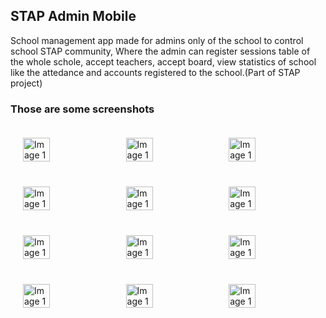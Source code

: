 <body styly="margin: 0; padding: 0; display: flex; justify-content: space-between;">
    <h2>STAP Admin Mobile</h2>
    <p>School management app made for admins only of the school to control school STAP community, Where the admin can register sessions table of the whole schole, accept teachers, accept board, view statistics of school like the attedance and accounts registered to the school.(Part of STAP project)</p>
    <h3>Those are some screenshots</h3>
    <div style="width: 100%; display: flex; justify-content: space-between; padding: 10px; box-sizing: border-box;">
        <img src="https://github.com/user-attachments/assets/b1f1a226-9ba1-456b-a381-8b000bc9e8cb" alt="Image 1" style="width: 32%; padding: 10px; box-sizing: border-box;" >
        <img src="https://github.com/user-attachments/assets/97cdc3b6-cdcc-4abf-ac11-560bf4068660" alt="Image 1" style="width: 32%; padding: 10px; box-sizing: border-box;" >
        <img src="https://github.com/user-attachments/assets/35791ae7-1101-4fbc-a58c-023cb149e7ce" alt="Image 1" style="width: 32%; padding: 10px; box-sizing: border-box;" >
    </div>
    <div style="width: 100%; display: flex; justify-content: space-between; padding: 10px; box-sizing: border-box;">
        <img src="https://github.com/user-attachments/assets/64656d76-7269-43b3-a1cf-3b70b1c8da7e" alt="Image 1" style="width: 32%; padding: 10px; box-sizing: border-box;" >
        <img src="https://github.com/user-attachments/assets/ccc69ddd-7ec4-4c81-ba17-5d1a8e2bacdb" alt="Image 1" style="width: 32%; padding: 10px; box-sizing: border-box;" >
        <img src="https://github.com/user-attachments/assets/3048ed9a-f951-4762-b009-bdbabd030ead" alt="Image 1" style="width: 32%; padding: 10px; box-sizing: border-box;" >
     </div>
     <div style="width: 100%; display: flex; justify-content: space-between; padding: 10px; box-sizing: border-box;">
        <img src="https://github.com/user-attachments/assets/8769ce88-42df-476f-8bcf-2b6b2ef66f90" alt="Image 1" style="width: 32%; padding: 10px; box-sizing: border-box;" >
        <img src="https://github.com/user-attachments/assets/fda8d751-31ef-499d-a016-1fef429f1145" alt="Image 1" style="width: 32%; padding: 10px; box-sizing: border-box;" >
        <img src="https://github.com/user-attachments/assets/3048ed9a-f951-4762-b009-bdbabd030ead" alt="Image 1" style="width: 32%; padding: 10px; box-sizing: border-box;" >
     </div>
      <div style="width: 100%; display: flex; justify-content: space-between; padding: 10px; box-sizing: border-box;">
        <img src="https://github.com/user-attachments/assets/20429b23-8d9b-44fd-8b85-ab50d77775fd" alt="Image 1" style="width: 32%; padding: 10px; box-sizing: border-box;" >
        <img src="https://github.com/user-attachments/assets/bc267fe8-6f26-45e8-95fc-cb2b947e7ff1" alt="Image 1" style="width: 32%; padding: 10px; box-sizing: border-box;" >
        <img src="https://github.com/user-attachments/assets/1f317a86-822b-4f85-85c1-58d62889c0f2" alt="Image 1" style="width: 32%; padding: 10px; box-sizing: border-box;" >
     </div>
</body>

